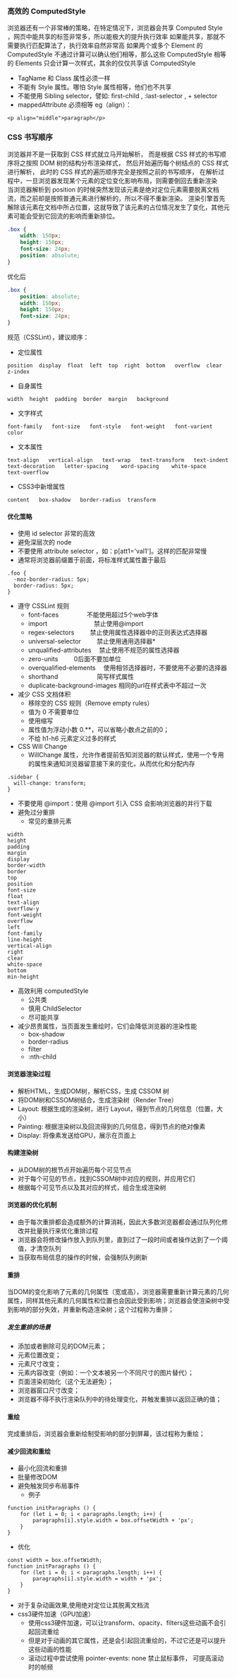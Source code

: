 ### 高效的 ComputedStyle
浏览器还有一个非常棒的策略，在特定情况下，浏览器会共享 Computed Style ，网页中能共享的标签非常多，所以能极大的提升执行效率
如果能共享，那就不需要执行匹配算法了，执行效率自然非常高
如果两个或多个 Element 的 ComputedStyle 不通过计算可以确认他们相等，那么这些 ComputedStyle 相等的 Elements 只会计算一次样式，其余的仅仅共享该 ComputedStyle
- TagName 和 Class 属性必须一样
- 不能有 Style 属性。哪怕 Style 属性相等，他们也不共享
- 不能使用 Sibling selector，譬如: first-child , :last-selector , + selector 
- mappedAttribute 必须相等 
eg（align）：
``` code
<p align="middle">paragraph</p>
```

### CSS 书写顺序
浏览器并不是一获取到 CSS 样式就立马开始解析，
而是根据 CSS 样式的书写顺序将之按照 DOM 树的结构分布渲染样式，
然后开始遍历每个树结点的 CSS 样式进行解析，
此时的 CSS 样式的遍历顺序完全是按照之前的书写顺序，
在解析过程中，一旦浏览器发现某个元素的定位变化影响布局，则需要倒回去重新渲染
<br />
当浏览器解析到 position 的时候突然发现该元素是绝对定位元素需要脱离文档流，而之前却是按照普通元素进行解析的，所以不得不重新渲染。
渲染引擎首先解除该元素在文档中所占位置，这就导致了该元素的占位情况发生了变化，其他元素可能会受到它回流的影响而重新排位。
```css
.box {
    width: 150px;
    height: 150px;
    font-size: 24px;
    position: absolute;
}
```
优化后
```css
.box {
    position: absolute;
    width: 150px;
    height: 150px;
    font-size: 24px;
}
```


规范（CSSLint），建议顺序：
- 定位属性
```
position  display  float  left  top  right  bottom   overflow  clear   z-index
```
- 自身属性
```
width  height  padding  border  margin   background
```
- 文字样式
```
font-family   font-size   font-style   font-weight   font-varient   color
```
- 文本属性
```
text-align   vertical-align   text-wrap   text-transform   text-indent    text-decoration   letter-spacing    word-spacing    white-space   text-overflow
```
- CSS3中新增属性
```
content   box-shadow   border-radius  transform
```

#### 优化策略
- 使用 id selector 非常的高效
- 避免深层次的 node
- 不要使用 attribute selector ，如：p[att1='val1']。这样的匹配非常慢
- 通常将浏览器前缀置于前面，将标准样式属性置于最后
```
.foo {
  -moz-border-radius: 5px;
  border-radius: 5px;
}
```
- 遵守 CSSLint 规则
  - font-faces        　　　　   不能使用超过5个web字体
  - import        　　　　　　　 禁止使用@import
  - regex-selectors        　　 禁止使用属性选择器中的正则表达式选择器
  - universal-selector    　　  禁止使用通用选择器*
  - unqualified-attributes    　禁止使用不规范的属性选择器
  - zero-units            　　  0后面不要加单位
  - overqualified-elements    　使用相邻选择器时，不要使用不必要的选择器
  - shorthand        　　　　　　简写样式属性
  - duplicate-background-images 相同的url在样式表中不超过一次
- 减少 CSS 文档体积
  - 移除空的 CSS 规则（Remove empty rules）
  - 值为 0 不需要单位
  - 使用缩写
  - 属性值为浮动小数 0.**，可以省略小数点之前的0；
  - 不给 h1-h6 元素定义过多的样式
- CSS Will Change
  - WillChange 属性，允许作者提前告知浏览器的默认样式，使用一个专用的属性来通知浏览器留意接下来的变化，从而优化和分配内存
```
.sidebar {
  will-change: transform;
}
```
- 不要使用 @import：使用 @import 引入 CSS 会影响浏览器的并行下载
- 避免过分重排
  - 常见的重排元素
```
width 
height 
padding 
margin 
display 
border-width 
border 
top 
position 
font-size 
float 
text-align 
overflow-y 
font-weight 
overflow 
left 
font-family 
line-height 
vertical-align 
right 
clear 
white-space 
bottom 
min-height
```
- 高效利用 computedStyle
  - 公共类
  - 慎用 ChildSelector
  - 尽可能共享
- 减少昂贵属性，当页面发生重绘时，它们会降低浏览器的渲染性能
  - box-shadow
  - border-radius
  - filter
  - :nth-child

#### 浏览器渲染过程
- 解析HTML，生成DOM树，解析CSS，生成 CSSOM 树
- 将DOM树和CSSOM树结合，生成渲染树（Render Tree）
- Layout: 根据生成的渲染树，进行 Layout，得到节点的几何信息（位置，大小）
- Painting: 根据渲染树以及回流得到的几何信息，得到节点的绝对像素
- Display: 将像素发送给GPU，展示在页面上

#### 构建渲染树
- 从DOM树的根节点开始遍历每个可见节点
- 对于每个可见的节点，找到CSSOM树中对应的规则，并应用它们
- 根据每个可见节点以及其对应的样式，组合生成渲染树

#### 浏览器的优化机制
  - 由于每次重排都会造成额外的计算消耗，因此大多数浏览器都会通过队列化修改并批量执行来优化重排过程
  - 浏览器会将修改操作放入到队列里，直到过了一段时间或者操作达到了一个阈值，才清空队列
  - 当获取布局信息的操作的时候，会强制队列刷新

#### 重排
当DOM的变化影响了元素的几何属性（宽或高），浏览器需要重新计算元素的几何属性，同样其他元素的几何属性和位置也会因此受到影响；浏览器会使渲染树中受到影响的部分失效，并重新构造渲染树；这个过程称为重排；
##### 发生重排的场景
- 添加或者删除可见的DOM元素；
- 元素位置改变；
- 元素尺寸改变；
- 元素内容改变（例如：一个文本被另一个不同尺寸的图片替代）；
- 页面渲染初始化（这个无法避免）；
- 浏览器窗口尺寸改变；
- 浏览器不得不执行渲染队列中的待处理变化，并触发重排以返回正确的值；

#### 重绘
完成重排后，浏览器会重新绘制受影响的部分到屏幕，该过程称为重绘；

#### 减少回流和重绘
- 最小化回流和重排
- 批量修改DOM
- 避免触发同步布局事件
  - 例子 
```
function initParagraphs () {
    for (let i = 0; i < paragraphs.length; i++) {
        paragraphs[i].style.width = box.offsetWidth + 'px';
    }
}
```
  - 优化
```
const width = box.offsetWidth;
function initParagraphs () {
    for (let i = 0; i < paragraphs.length; i++) {
        paragraphs[i].style.width = width + 'px';
    }
}
```
- 对于复杂动画效果,使用绝对定位让其脱离文档流
- css3硬件加速（GPU加速）
  - 使用css3硬件加速，可以让transform、opacity、filters这些动画不会引起回流重绘
  - 但是对于动画的其它属性，还是会引起回流重绘的，不过它还是可以提升这些动画的性能
  - 滚动过程中尝试使用 pointer-events: none 禁止鼠标事件， 可提高滚动时的帧频
